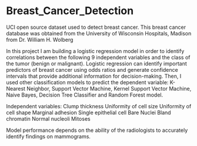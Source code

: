# Breast_Cancer_Detection
UCI open source dataset used to detect breast cancer. This breast cancer database was obtained from the University of Wisconsin Hospitals, Madison from Dr. William H. Wolberg

In this project I am building a logistic regression model in order to identify correlations between the following 9 independent variables and the class of the tumor (benign or malignant). Logistic regression can identify important predictors of breast cancer using odds ratios and generate confidence intervals that provide additional information for decision-making. 
Then, I used other classification models to predict the dependent variable: K-Nearest Neighbor, Support Vector Machine, Kernel Support Vector Machine, Naive Bayes, Decision Tree Classifier and Random Forest model.

Independent variables:
Clump thickness
Uniformity of cell size
Uniformity of cell shape
Marginal adhesion
Single epithelial cell
Bare Nuclei
Bland chromatin
Normal nucleoli
Mitoses

Model performance depends on the ability of the radiologists to accurately identify findings on mammograms.
